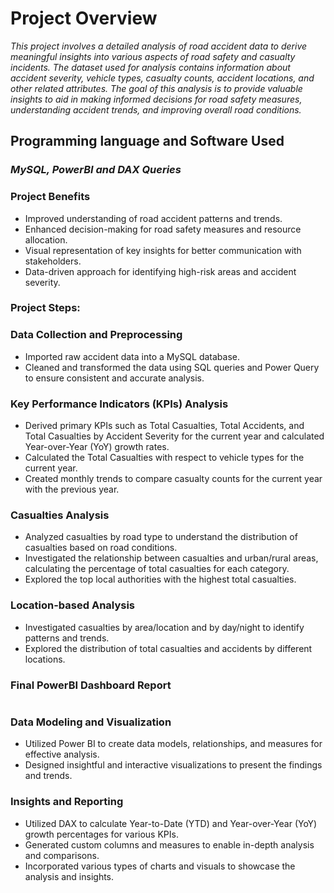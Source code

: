 # Project Overview

*This project involves a detailed analysis of road accident data to derive meaningful insights into various aspects of road safety and casualty incidents. The dataset used for analysis contains information about accident severity, vehicle types, casualty counts, accident locations, and other related attributes. The goal of this analysis is to provide valuable insights to aid in making informed decisions for road safety measures, understanding accident trends, and improving overall road conditions.*

## Programming language and Software Used
### *MySQL, PowerBI and DAX Queries*

### Project Benefits
<ul>
<li>Improved understanding of road accident patterns and trends.</li>
<li>Enhanced decision-making for road safety measures and resource allocation.</li>
<li>Visual representation of key insights for better communication with stakeholders.</li>
<li>Data-driven approach for identifying high-risk areas and accident severity.</li>
</ul>

### Project Steps:
### Data Collection and Preprocessing
<ul>
  <li>Imported raw accident data into a MySQL database.</li>
<li>Cleaned and transformed the data using SQL queries and Power Query to ensure consistent and accurate analysis.</li>
</ul>

### Key Performance Indicators (KPIs) Analysis
<ul>
  <li>Derived primary KPIs such as Total Casualties, Total Accidents, and Total Casualties by Accident Severity for the current year and calculated 
Year-over-Year (YoY) growth rates.</li>
<li>Calculated the Total Casualties with respect to vehicle types for the current year.</li>
<li>Created monthly trends to compare casualty counts for the current year with the previous year.</li>
</ul>

### Casualties Analysis
<ul>
  <li>Analyzed casualties by road type to understand the distribution of casualties based on road conditions.</li>
<li>Investigated the relationship between casualties and urban/rural areas, calculating the percentage of total casualties for each category.</li>
<li>Explored the top local authorities with the highest total casualties.</li>
</ul>

### Location-based Analysis
<ul>
  <li>Investigated casualties by area/location and by day/night to identify patterns and trends.</li>
<li>Explored the distribution of total casualties and accidents by different locations.</li>
</ul>

### Final PowerBI Dashboard Report
<img src = ""/>

### Data Modeling and Visualization
<ul>
  <li>Utilized Power BI to create data models, relationships, and measures for effective analysis.</li>
<li>Designed insightful and interactive visualizations to present the findings and trends.</li>
</ul>

### Insights and Reporting
<ul>
  <li>Utilized DAX to calculate Year-to-Date (YTD) and Year-over-Year (YoY) growth percentages for various KPIs.</li>
<li>Generated custom columns and measures to enable in-depth analysis and comparisons.</li>
<li>Incorporated various types of charts and visuals to showcase the analysis and insights.</li>
</ul>


